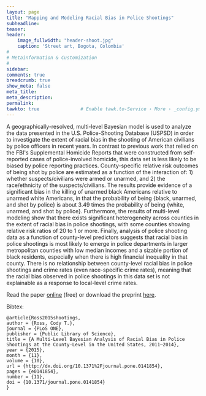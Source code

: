 ```yaml
---
layout: page
title: "Mapping and Modeling Racial Bias in Police Shootings"
subheadline: 
teaser: 
header:
    image_fullwidth: "header-shoot.jpg"
    caption: 'Street art, Bogota, Colombia'
#
# Metainformation & Customization
#
sidebar: 
comments: true
breadcrumb: true
show_meta: false
meta_title:           
meta_description:
permalink:
tawkto: true               # Enable tawk.to-Service › More › _config.yml
---
```

<div class="row">
<div class="medium-8 columns t30">
<img src="{{ site.url }}/images/shoot.png" alt="">
</div><!-- /.medium-8.columns -->
</div><!-- /.row -->
A geographically-resolved, multi-level Bayesian model is used to analyze the data presented in the U.S. Police-Shooting Database (USPSD) in order to investigate the extent of racial bias in the shooting of American civilians by police officers in recent years. In contrast to previous work that relied on the FBI's Supplemental Homicide Reports that were constructed from self-reported cases of police-involved homicide, this data set is less likely to be biased by police reporting practices. County-specific relative risk outcomes of being shot by police are estimated as a function of the interaction of: 1) whether suspects/civilians were armed or unarmed, and 2) the race/ethnicity of the suspects/civilians. The results provide evidence of a significant bias in the killing of unarmed black Americans relative to unarmed white Americans, in that the probability of being {black, unarmed, and shot by police} is about 3.49 times the probability of being {white, unarmed, and shot by police}. Furthermore, the results of multi-level modeling show that there exists significant heterogeneity across counties in the extent of racial bias in police shootings, with some counties  showing relative risk ratios of 20 to 1 or more.  Finally, analysis of police shooting data as a function of county-level predictors suggests that racial bias in police shootings is most likely to emerge in police departments in larger metropolitan counties with low median incomes and a sizable portion of black residents, especially when there is high financial inequality in that county. There is no relationship between county-level racial bias in police shootings and crime rates (even race-specific crime rates), meaning that the racial bias observed in police shootings in this data set is not explainable as a response to local-level crime rates.

Read the paper [online][1] (free) or download the preprint [here][2].

Bibtex:
```
@article{Ross2015shootings,
author = {Ross, Cody T.},
journal = {PLoS ONE},
publisher = {Public Library of Science},
title = {A Multi-Level Bayesian Analysis of Racial Bias in Police Shootings at the County-Level in the United States, 2011–2014},
year = {2015},
month = {11},
volume = {10},
url = {http://dx.doi.org/10.1371%2Fjournal.pone.0141854},
pages = {e0141854},
number = {11},
doi = {10.1371/journal.pone.0141854}
}        
```

 [1]: http://www.plosone.org/article/info%3Adoi%2F10.1371%2Fjournal.pone.0141854
 [2]: https://github.com/Ctross/ctross.github.io/blob/master/pdfs/PoliceShooting.pdf
 
